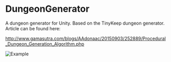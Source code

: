 # DungeonGenerator
A dungeon generator for Unity.  Based on the TinyKeep dungeon generator.  Article can be found here:

http://www.gamasutra.com/blogs/AAdonaac/20150903/252889/Procedural_Dungeon_Generation_Algorithm.php

![Example](http://i.imgur.com/FF0lnPg.png "Example")
